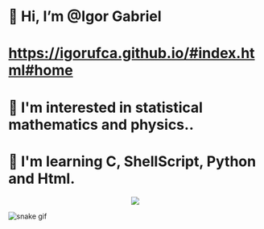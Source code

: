 # 👋 Hi, I’m @Igor Gabriel
# https://igorufca.github.io/#index.html#home
# 👀 I'm interested in statistical mathematics and physics..
# 🌱 I'm learning C, ShellScript, Python and Html.



<p align="center">   <img alingn="center" src="https://profile-counter.glitch.me/Formandodev/count.svg" /></p>



![snake gif](https://github.com/igorUfca/igorUfca/blob/output/github-contribution-grid-snake.svg)
